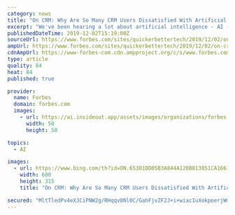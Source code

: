 ```yaml
---
category: news
title: "On CRM: Why Are So Many CRM Users Dissatisfied With Artificial Intelligence?"
excerpt: "We've been hearing a lot about artificial intelligence - AI - particularly when it comes to customer relationship management. Just do a quick Google search of AI and CRM and you'll see countless companies in the space announcing new tools, features and services leveraging AI to - as so many claim - increase productivity, grow sales and improve ..."
publishedDateTime: 2019-12-02T15:19:00Z
sourceUrl: https://www.forbes.com/sites/quickerbettertech/2019/12/02/on-crm-why-are-so-many-crm-users-dissatisfied-with-artificial-intelligence/
ampUrl: https://www.forbes.com/sites/quickerbettertech/2019/12/02/on-crm-why-are-so-many-crm-users-dissatisfied-with-artificial-intelligence/amp/
cdnAmpUrl: https://www-forbes-com.cdn.ampproject.org/c/s/www.forbes.com/sites/quickerbettertech/2019/12/02/on-crm-why-are-so-many-crm-users-dissatisfied-with-artificial-intelligence/amp/
type: article
quality: 84
heat: 84
published: true

provider:
  name: Forbes
  domain: forbes.com
  images:
    - url: https://ai.insideout.app/assets/images/organizations/forbes.com-50x50.jpg
      width: 50
      height: 50

topics:
  - AI

images:
  - url: https://www.bing.com/th?id=ON.65301DD05B3A844A120B813851CA1661
    width: 600
    height: 315
    title: "On CRM: Why Are So Many CRM Users Dissatisfied With Artificial Intelligence?"

secured: "MltTledPv4eXJCiPNW2g/RHqqv8Nl0C/GahFjvZF2J+i+wiacIuXokpoerjWmE6FUIdSN+QBLXD4oF1zFCnxdqDl5Wmwlrdoe8TNVhSkuTrT/Hk0Y8Jpel5GZkaMBT2icKHlW87KerMNCNo6wLUS/Yu9TyKNMuxh8/Xzyazru9A7t9KkKXHSRRv07pGFf+zMbVjypOAiur20IYjQFs1JSHHams/k7tP+d1DMYvYANjuxa5rdO7+qfvFDakM8mzS1RakddwNN45DwLOuaX8wjSg==;ruKMS1nI9I6I/slqRUihAQ=="
---
```


